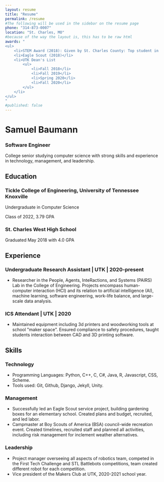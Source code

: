 ```yaml
---
layout: resume
title: "Resume"
permalink: /resume
#The following will be used in the sidebar on the resume page
phone: "314-873-0007"
location: "St. Charles, MO"
#because of the way the layout is, this has to be raw html
awards: "
<ul>
    <li>STEM Award (2018): Given by St. Charles County: Top student in STEM with county-wide recognition.</li>
    <li>Eagle Scout (2018)</li>
    <li>UTK Dean's List
        <ul>
            <li>Fall 2018</li>
            <li>Fall 2019</li>
            <li>Spring 2020</li>
            <li>Fall 2020</li>
        </ul>
    </li>
</ul>
"
#published: false
---
```

# Samuel Baumann
### Software Engineer

College senior studying computer science with strong skills and experience in technology, management, and leadership.

## Education

### Tickle College of Engineering, University of Tennessee Knoxville

Undergraduate in Computer Science

Class of 2022, 3.79 GPA

### St. Charles West High School

Graduated May 2018 with 4.0 GPA

## Experience

### Undergraduate Research Assistant | UTK | 2020-present

- Researcher in the People, Agents, InteRactions, and Systems (PAIRS) Lab in the College of Engineering. Projects encompass human-computer interaction (HCI) and its relation to artificial intelligence (AI), machine learning, software engineering, work-life balance, and large-scale data analysis.

### ICS Attendant | UTK | 2020
- Maintained equipment including 3d printers and woodworking tools at school "maker space". Ensured compliance to safety procedures, taught students interaction between CAD and 3D printing software.

## Skills

### Technology
- Programming Languages: Python, C++, C, C#, Java, R, Javascript, CSS, Scheme.
- Tools used: Git, Github, Django, Jekyll, Unity.

### Management
- Successfully led an Eagle Scout service project, building gardening boxes for an elementary school. Created plans and budget, recruited, and led labor.
- Campmaster at Boy Scouts of America (BSA) council-wide recreation event. Created timelines, recruited staff and planned all activities, including risk management for inclement weather alternatives.

### Leadership
- Project manager overseeing all aspects of robotics team, competed in the First Tech Challenge and STL Battlebots competitions, team created different robot for each competition.
- Vice president of the Makers Club at UTK, 2020-2021 school year.